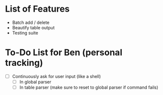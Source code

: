 # List of Features
- Batch add / delete
- Beautify table output
- Testing suite

# To-Do List for Ben (personal tracking) 
- [ ] Continuously ask for user input (like a shell) 
  - [ ] In global parser
  - [ ] In table parser (make sure to reset to global parser if command fails) 
